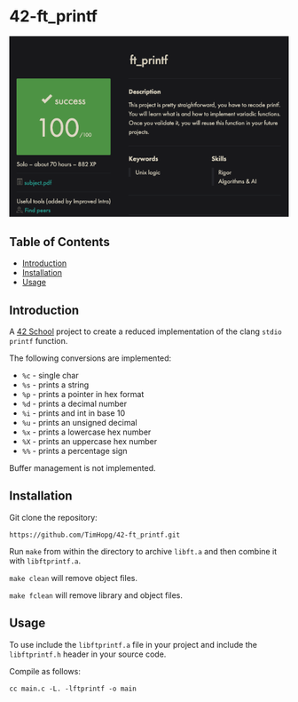 # 42-ft_printf

![ft_printf grade](./ft_printf_grade.png)

## Table of Contents

- [Introduction](#introduction)
- [Installation](#installation)
- [Usage](#usage)

## Introduction

A [42 School](https://www.42network.org/) project to create a reduced implementation of the clang `stdio` `printf` function.

The following conversions are implemented:

- `%c` - single char
- `%s` - prints a string
- `%p` - prints a pointer in hex format
- `%d` - prints a decimal number
- `%i` - prints and int in base 10
- `%u` - prints an unsigned decimal
- `%x` - prints a lowercase hex number
- `%X` - prints an uppercase hex number
- `%%` - prints a percentage sign

Buffer management is not implemented.

## Installation

Git clone the repository:

```shell
https://github.com/TimHopg/42-ft_printf.git
```

Run `make` from within the directory to archive `libft.a` and then combine it with `libftprintf.a`.

`make clean` will remove object files.

`make fclean` will remove library and object files.

## Usage

To use include the `libftprintf.a` file in your project and include the `libftprintf.h` header in your source code.

Compile as follows:

``` shell
cc main.c -L. -lftprintf -o main
```
